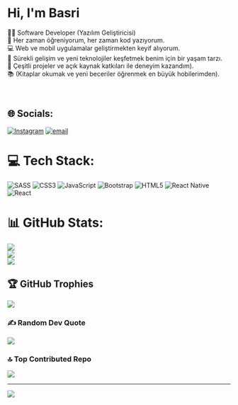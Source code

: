 
<h1>Hi, I'm Basri</h1>
👨‍💻 Software Developer (Yazılım Geliştiricisi) <br> 
🚀 Her zaman öğreniyorum, her zaman kod yazıyorum.<br> 
💻 Web ve mobil uygulamalar geliştirmekten keyif alıyorum. <br>
🌱 Sürekli gelişim ve yeni teknolojiler keşfetmek benim için bir yaşam tarzı.<br>
🔧 Çeşitli projeler ve açık kaynak katkıları ile deneyim kazandım).<br>
📚 (Kitaplar okumak ve yeni beceriler öğrenmek en büyük hobilerimden).<br>
<br><br>




## 🌐 Socials:
[![Instagram](https://img.shields.io/badge/Instagram-%23E4405F.svg?logo=Instagram&logoColor=white)](https://instagram.com/@by__code) [![email](https://img.shields.io/badge/Email-D14836?logo=gmail&logoColor=white)](mailto:basri534@hotmail.com) 

# 💻 Tech Stack:
![SASS](https://img.shields.io/badge/SASS-hotpink.svg?style=for-the-badge&logo=SASS&logoColor=white)
![CSS3](https://img.shields.io/badge/css3-%231572B6.svg?style=for-the-badge&logo=css3&logoColor=white) ![JavaScript](https://img.shields.io/badge/javascript-%23323330.svg?style=for-the-badge&logo=javascript&logoColor=%23F7DF1E) ![Bootstrap](https://img.shields.io/badge/bootstrap-%238511FA.svg?style=for-the-badge&logo=bootstrap&logoColor=white) ![HTML5](https://img.shields.io/badge/html5-%23E34F26.svg?style=for-the-badge&logo=html5&logoColor=white) ![React Native](https://img.shields.io/badge/react_native-%2320232a.svg?style=for-the-badge&logo=react&logoColor=%2361DAFB) ![React](https://img.shields.io/badge/react-%2320232a.svg?style=for-the-badge&logo=react&logoColor=%2361DAFB)
# 📊 GitHub Stats:
![](https://github-readme-stats.vercel.app/api?username=Bsr0276&theme=holi&hide_border=false&include_all_commits=false&count_private=false)<br/>
![](https://nirzak-streak-stats.vercel.app/?user=Bsr0276&theme=holi&hide_border=false)<br/>
![](https://github-readme-stats.vercel.app/api/top-langs/?username=Bsr0276&theme=holi&hide_border=false&include_all_commits=false&count_private=false&layout=compact)

## 🏆 GitHub Trophies
![](https://github-profile-trophy.vercel.app/?username=Bsr0276&theme=radical&no-frame=false&no-bg=true&margin-w=4)

### ✍️ Random Dev Quote
![](https://quotes-github-readme.vercel.app/api?type=horizontal&theme=radical)

### 🔝 Top Contributed Repo
![](https://github-contributor-stats.vercel.app/api?username=Bsr0276&limit=5&theme=dark&combine_all_yearly_contributions=true)

---
[![](https://visitcount.itsvg.in/api?id=Bsr0276&icon=0&color=0)](https://visitcount.itsvg.in)

<!-- Proudly created with GPRM ( https://gprm.itsvg.in ) -->
